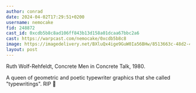 ```yaml
---
author: conrad
date: 2024-04-02T17:29:51+0200
username: nemocake
fid: 248872
cast_id: 0xcdb5b8c8ad106ff843b13d158a01dcaa67bbc2a6
cast: https://warpcast.com/nemocake/0xcdb5b8c8
image: https://imagedelivery.net/BXluQx4ige9GuW0Ia56BHw/8513663c-48d2-441b-56c8-c867c846c100/original
layout: post
---
```

Ruth Wolf-Rehfeldt, Concrete Men in Concrete Talk, 1980.  
  
A queen of geometric and poetic typewriter graphics that she called "typewritings". RIP 🖤  

<img src='https://imagedelivery.net/BXluQx4ige9GuW0Ia56BHw/8513663c-48d2-441b-56c8-c867c846c100/original' alt='' referrerpolicy='no-referrer'/>